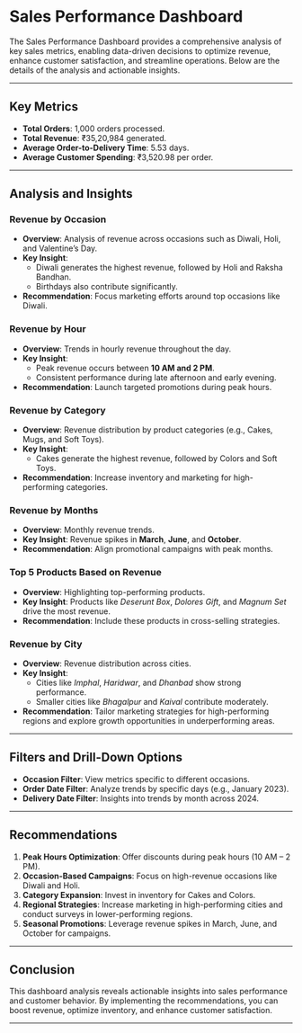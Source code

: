 # Sales Performance Dashboard

The Sales Performance Dashboard provides a comprehensive analysis of key sales metrics, enabling data-driven decisions to optimize revenue, enhance customer satisfaction, and streamline operations. Below are the details of the analysis and actionable insights.

---

## Key Metrics

- **Total Orders**: 1,000 orders processed.  
- **Total Revenue**: ₹35,20,984 generated.  
- **Average Order-to-Delivery Time**: 5.53 days.  
- **Average Customer Spending**: ₹3,520.98 per order.  

---

## Analysis and Insights

### Revenue by Occasion
- **Overview**: Analysis of revenue across occasions such as Diwali, Holi, and Valentine’s Day.  
- **Key Insight**:  
  - Diwali generates the highest revenue, followed by Holi and Raksha Bandhan.  
  - Birthdays also contribute significantly.  
- **Recommendation**: Focus marketing efforts around top occasions like Diwali.  

### Revenue by Hour
- **Overview**: Trends in hourly revenue throughout the day.  
- **Key Insight**:  
  - Peak revenue occurs between **10 AM and 2 PM**.  
  - Consistent performance during late afternoon and early evening.  
- **Recommendation**: Launch targeted promotions during peak hours.  

### Revenue by Category
- **Overview**: Revenue distribution by product categories (e.g., Cakes, Mugs, and Soft Toys).  
- **Key Insight**:  
  - Cakes generate the highest revenue, followed by Colors and Soft Toys.  
- **Recommendation**: Increase inventory and marketing for high-performing categories.  

### Revenue by Months
- **Overview**: Monthly revenue trends.  
- **Key Insight**: Revenue spikes in **March**, **June**, and **October**.  
- **Recommendation**: Align promotional campaigns with peak months.  

### Top 5 Products Based on Revenue
- **Overview**: Highlighting top-performing products.  
- **Key Insight**: Products like *Deserunt Box*, *Dolores Gift*, and *Magnum Set* drive the most revenue.  
- **Recommendation**: Include these products in cross-selling strategies.  

### Revenue by City
- **Overview**: Revenue distribution across cities.  
- **Key Insight**:  
  - Cities like *Imphal*, *Haridwar*, and *Dhanbad* show strong performance.  
  - Smaller cities like *Bhagalpur* and *Kaival* contribute moderately.  
- **Recommendation**: Tailor marketing strategies for high-performing regions and explore growth opportunities in underperforming areas.  

---

## Filters and Drill-Down Options

- **Occasion Filter**: View metrics specific to different occasions.  
- **Order Date Filter**: Analyze trends by specific days (e.g., January 2023).  
- **Delivery Date Filter**: Insights into trends by month across 2024.  

---

## Recommendations

1. **Peak Hours Optimization**: Offer discounts during peak hours (10 AM – 2 PM).  
2. **Occasion-Based Campaigns**: Focus on high-revenue occasions like Diwali and Holi.  
3. **Category Expansion**: Invest in inventory for Cakes and Colors.  
4. **Regional Strategies**: Increase marketing in high-performing cities and conduct surveys in lower-performing regions.  
5. **Seasonal Promotions**: Leverage revenue spikes in March, June, and October for campaigns.  

---

## Conclusion

This dashboard analysis reveals actionable insights into sales performance and customer behavior. By implementing the recommendations, you can boost revenue, optimize inventory, and enhance customer satisfaction.

---
